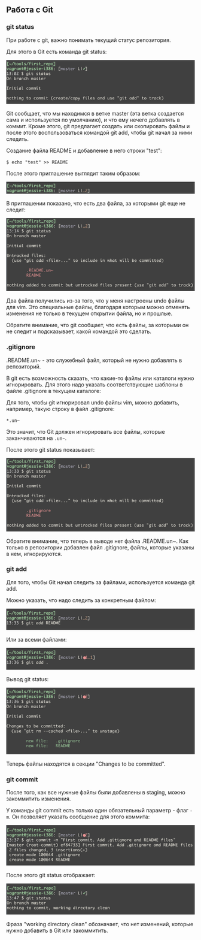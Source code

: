 ## Работа с Git

### git status

При работе с git, важно понимать текущий статус репозитория.

Для этого в Git есть команда git status:

![alt](https://raw.githubusercontent.com/natenka/PyNEng/master/images/git/git_status_0.png)


Git сообщает, что мы находимся в ветке master (эта ветка создается сама и используется по умолчанию), и что ему нечего добавлять в коммит.
Кроме этого, git предлагает создать или скопировать файлы и после этого воспользоваться командой git add, чтобы git начал за ними следить.

Создание файла README и добавление в него строки "test":
```
$ echo "test" >> README
```

После этого приглашение выглядит таким образом:

![alt](https://raw.githubusercontent.com/natenka/PyNEng/master/images/git/bash_prompt.png)


В приглашении показано, что есть два файла, за которыми git еще не следит:

![alt](https://raw.githubusercontent.com/natenka/PyNEng/master/images/git/git_status_1.png)

Два файла получились из-за того, что у меня настроены undo файлы для vim.
Это специальные файлы, благодаря которым можно отменять изменения не только в текущем открытии файла, но и прошлые.

Обратите внимание, что git сообщает, что есть файлы, за которыми он не следит и подсказывает, какой командой это сделать.

### .gitignore

.README.un~ - это служебный файл, который не нужно добавлять в репозиторий.

В git есть возможность сказать, что какие-то файлы или каталоги нужно игнорировать.
Для этого надо указать соответствующие шаблоны в файле .gitignore в текущем каталоге:

Для того, чтобы git игнорировал undo файлы vim, можно добавить, например, такую строку в файл .gitignore:
```
*.un~
```

Это значит, что Git должен игнорировать все файлы, которые заканчиваются на ```.un~```.

После этого git status показывает:

![alt](https://raw.githubusercontent.com/natenka/PyNEng/master/images/git/git_status_2.png)


Обратите внимание, что теперь в выводе нет файла .README.un~.
Как только в репозитории добавлен файл .gitignore, файлы, которые указаны в нем, игнорируются.

### git add

Для того, чтобы Git начал следить за файлами, используется команда git add.

Можно указать, что надо следить за конкретным файлом:

![alt](https://raw.githubusercontent.com/natenka/PyNEng/master/images/git/git_add_readme.png)

Или за всеми файлами:

![alt](https://raw.githubusercontent.com/natenka/PyNEng/master/images/git/git_add_all.png)


Вывод git status:

![alt](https://raw.githubusercontent.com/natenka/PyNEng/master/images/git/git_status_3.png)


Теперь файлы находятся в секции "Changes to be committed".

### git commit

После того, как все нужные файлы были добавлены в staging, можно закоммитить изменения.

У команды git commit есть только один обязательный параметр - флаг ```-m```.
Он позволяет указать сообщение для этого коммита:

![alt](https://raw.githubusercontent.com/natenka/PyNEng/master/images/git/git_commit_1.png)


После этого git status отображает:

![alt](https://raw.githubusercontent.com/natenka/PyNEng/master/images/git/git_status_4.png)


Фраза "working directory clean" обозначает, что нет изменений, которые нужно добавить в Git или закоммитить.


